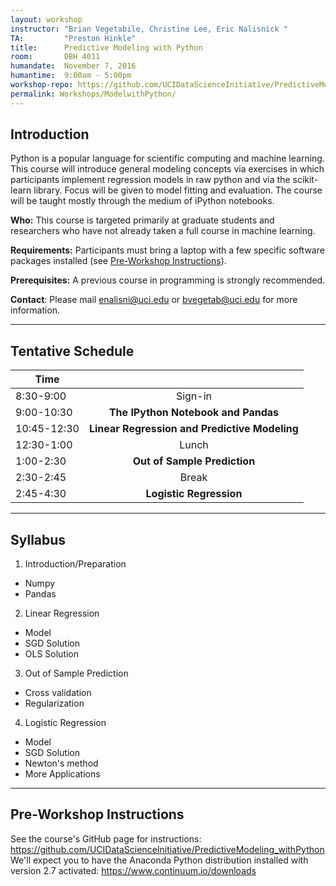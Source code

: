 ```yaml
---
layout: workshop
instructor: "Brian Vegetabile, Christine Lee, Eric Nalisnick "
TA: 		"Preston Hinkle"
title: 		Predictive Modeling with Python
room:		DBH 4011
humandate:	November 7, 2016
humantime:	9:00am - 5:00pm 
workshop-repo: https://github.com/UCIDataScienceInitiative/PredictiveModeling_withPython
permalink: Workshops/ModelwithPython/
---
```


## Introduction

Python is a popular language for scientific computing and machine learning. This course will introduce general modeling concepts via exercises in which participants implement regression models in raw python and via the scikit-learn library.  Focus will be given to model fitting and evaluation. The course will be taught mostly through the medium of iPython notebooks.

**Who:** This course is targeted primarily at graduate students and researchers who have not already taken a full course in machine learning.

**Requirements:** Participants must bring a laptop with a few specific software packages installed (see [Pre-Workshop Instructions](#Instructions)). 

**Prerequisites:** A previous course in programming is strongly recommended. 

**Contact**: Please mail [enalisni@uci.edu](mailto:enalisni@uci.edu) or [bvegetab@uci.edu](mailto:bvegetab@uci.edu) for more information.

* * *


## <a name="Schedule"></a>Tentative Schedule

| Time	       	|           	|
| ------------- |:-------------:|
| 8:30-9:00   | Sign-in 		|
| 9:00-10:30   | **The IPython Notebook and Pandas**  		|
| 10:45-12:30   | **Linear Regression and Predictive Modeling**  		|
| 12:30-1:00	| Lunch			|
| 1:00-2:30		| **Out of Sample Prediction** |
| 2:30-2:45		| Break			|
| 2:45-4:30	| **Logistic Regression** |

* * *



## <a name="Syllabus"></a>Syllabus

1. Introduction/Preparation
  * Numpy
  * Pandas
2. Linear Regression
  * Model
  * SGD Solution
  * OLS Solution
3. Out of Sample Prediction
  * Cross validation
  * Regularization
4. Logistic Regression
  * Model
  * SGD Solution
  * Newton's method
  * More Applications
* * *


## <a name="Instructions"></a>Pre-Workshop Instructions

See the course's GitHub page for instructions: <https://github.com/UCIDataScienceInitiative/PredictiveModeling_withPython>
We'll expect you to have the Anaconda Python distribution installed with version 2.7 activated: <https://www.continuum.io/downloads>

